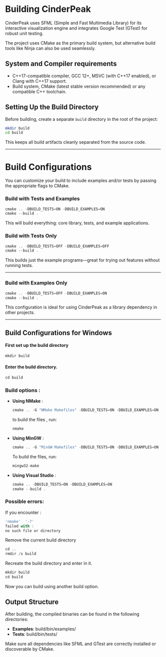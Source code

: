 # Building CinderPeak

CinderPeak uses SFML (Simple and Fast Multimedia Library) for its interactive visualization engine and integrates Google Test (GTest) for robust unit testing.

The project uses CMake as the primary build system, but alternative build tools like Ninja can also be used seamlessly.

## System and Compiler requirements
- C++17-compatible compiler, GCC 12+, MSVC (with C++17 enabled), or Clang with C++17 support.
- Build system, CMake (latest stable version recommended) or any compatible C++ toolchain.

## Setting Up the Build Directory

Before building, create a separate ``build`` directory in the root of the project:
```sh
mkdir build
cd build
```

This keeps all build artifacts cleanly separated from the source code.

---

# Build Configurations

You can customize your build to include examples and/or tests by passing the appropriate flags to CMake.

### Build with Tests and Examples

```js
cmake .. -DBUILD_TESTS=ON -DBUILD_EXAMPLES=ON
cmake --build .
```

This will build everything: core library, tests, and example applications.


### Build with Tests Only

```js
cmake .. -DBUILD_TESTS=OFF -DBUILD_EXAMPLES=OFF
cmake --build .
```

This builds just the example programs—great for trying out features without running tests.

---

### Build with Examples Only

```js
cmake .. -DBUILD_TESTS=OFF -DBUILD_EXAMPLES=ON
cmake --build .
```

This configuration is ideal for using CinderPeak as a library dependency in other projects.

---

## Build Configurations for Windows


#### First set up the build directory
   ```js
   mkdir build
   ```
#### Enter the build directory.
   ```js
   cd build
   ```

### Build options :
- **Using NMake** :

   ```js
   cmake .. -G "NMake Makefiles" -DBUILD_TESTS=ON -DBUILD_EXAMPLES=ON
   ```
   to build the files , run:
   ```js
   nmake
   ```

- **Using MinGW** : 

   ```js
   cmake .. -G "MinGW Makefiles" -DBUILD_TESTS=ON -DBUILD_EXAMPLES=ON
   ```

   To build the files, run:
   ```js
   mingw32-make
   ```

- **Using Visual Studio** :

   ```js
   cmake .. -DBUILD_TESTS=ON -DBUILD_EXAMPLES=ON
   cmake --build .
   ```
   
### Possible errors:

   If you encounter :
   ```js
   'nmake'  '-?'
   failed with :
   no such file or directory
   ```
   Remove the current build directory
   ```js
   cd ..
   rmdir /s build
   ```
   Recreate the build directory and enter in it.
   ```js
   mkdir build
   cd build
   ```
   Now you can build using another build option. 







## Output Structure

After building, the compiled binaries can be found in the following directories:
- **Examples**: build/bin/examples/
- **Tests**: build/bin/tests/

Make sure all dependencies like SFML and GTest are correctly installed or discoverable by CMake.